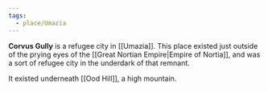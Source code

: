 ```yaml
---
tags:
  - place/Umazia
---
```


**Corvus Gully** is a refugee city in [[Umazia]]. This place existed just outside of the prying eyes of the [[Great Nortian Empire|Empire of Nortia]], and was a sort of refugee city in the underdark of that remnant.

It existed underneath [[Ood Hill]], a high mountain.